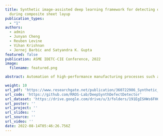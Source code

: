 ```yaml
---
title: Synthetic image-assisted deep learning framework for detecting defects
  during composite sheet layup
publication_types:
  - "1"
authors:
  - admin
  - Junyan Cheng
  - Reuben Levine
  - Vihan Krishnan
  - Jernej Barbic and Satyandra K. Gupta
featured: false
publication: ASME IDETC-CIE Conference, 2022
image:
  filename: featured.png

abstract: Automation of high-performance manufacturing processes such as prepreg composite layup has been gaining a lot of interest lately. Reliable and accurate defect detection methods play a crucial role in the automation of such processes to maintain the desired quality. The composite prepreg layup process involves manipulation of sheet-like material. Traditional machine vision-based defect detection techniques are inept in detecting defects for such complex processes due to the nature of the defects. Advanced defect detection techniques enabled by deep learning are the key for such applications. However, Deep learning usually requires an enormous amount of physical images of the process which is infeasible in high-mix manufacturing applications. In this paper, we resolve the data generation problem for deep learning by presenting an approach where with a combination of finite element-based simulation and advanced graphics techniques we generate a dataset of photorealistic images of the defects. Approximately, 10000 synthetic images are generated and combined with around 1000 images of real sheets to train a ResNeSt-based deep learning model. We have also devised an efficient 2-stage methodology for training the deep learning network to detect wrinkle-like defects. With the trained model and data augmentation techniques, our method can achieve a mean Average Precision (mAP) of 0.98 on actual production data for detecting defects. The code and the entire dataset are available at https://github.com/RROS-Lab/DeepSynthDefectDetector.

weight: 10
url_pdf: 'https://www.researchgate.net/publication/360722986_Synthetic_Image_Assisted_Deep_Learning_Framework_for_Detecting_Defects_During_Composite_Sheet_Layup'
url_code: 'https://github.com/RROS-Lab/DeepSynthDefectDetector'
url_dataset: 'https://drive.google.com/drive/u/3/folders/191EgISHWs6FH6FCKOSBTKoLQjo29bWh0'
url_poster: ''
url_project: ''
url_slides: ''
url_source: ''
url_video: ''
date: 2022-08-14T05:46:26.756Z
---
```

